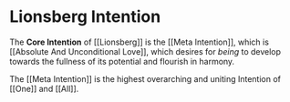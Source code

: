 # Lionsberg Intention

The **Core Intention** of [[Lionsberg]] is the [[Meta Intention]], which is [[Absolute And Unconditional Love]], which desires for *being* to develop towards the fullness of its potential and flourish in harmony. 

The [[Meta Intention]] is the highest overarching and uniting Intention of [[One]] and [[All]]. 